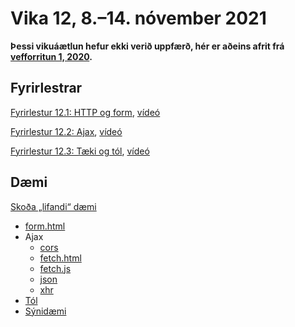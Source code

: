 # Vika 12, 8.–14. nóvember 2021

**Þessi vikuáætlun hefur ekki verið uppfærð, hér er aðeins afrit frá [vefforritun 1, 2020](https://github.com/vefforritun/vef1-2020).**

## Fyrirlestrar

[Fyrirlestur 12.1: HTTP og form](12.1.http.md), [vídeó](https://youtu.be/bTLLHgOW9-M)

[Fyrirlestur 12.2: Ajax](12.2.ajax.md), [vídeó](https://youtu.be/L1w0HcUeVBE)

[Fyrirlestur 12.3: Tæki og tól](10.3.tools.md), [vídeó](https://youtu.be/ALaPtDXEdgY)

## Dæmi

[Skoða „lifandi“ dæmi](https://vefforritun.github.io/vef1-2021/vikur/12/)

* [form.html](daemi/form.html)
* Ajax
  * [cors](daemi/ajax/cors.html)
  * [fetch.html](daemi/ajax/fetch.html)
  * [fetch.js](daemi/ajax/fetch.js)
  * [json](daemi/ajax/json.js)
  * [xhr](daemi/ajax/xhr.html)
* [Tól](daemi/tools)
* [Sýnidæmi](daemi/synidaemi)

